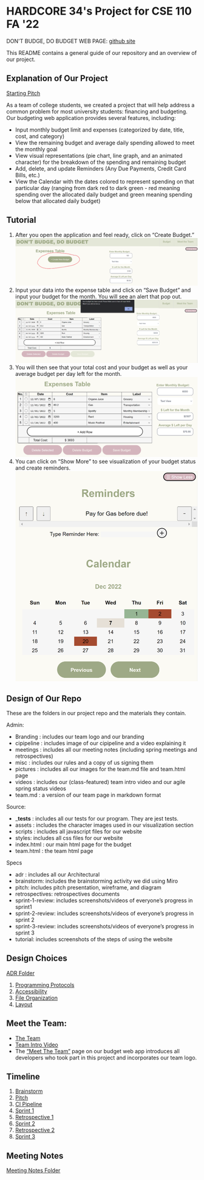# HARDCORE 34's Project for CSE 110 FA '22

DON'T BUDGE, DO BUDGET WEB PAGE: [github site](https://cse110-fa22-group34.github.io/cse110-fa22-group34/source/index.html)

This README contains a general guide of our repository and an overview of our project.

## Explanation of Our Project
[Starting Pitch](https://github.com/cse110-fa22-group34/cse110-fa22-group34/blob/main/specs/pitch/CSE%20110%20Team%2034%20Pitch%20Presentation.pdf)

As a team of college students, we created a project that will help address a common problem for most university students: financing and budgeting. Our budgeting web application provides several features, including:
- Input monthly budget limit and expenses (categorized by date, title, cost, and category)
- View the remaining budget and average daily spending allowed to meet the monthly goal
- View visual representations (pie chart, line graph, and an animated character) for the breakdown of the spending and remaining budget
- Add, delete, and update Reminders (Any Due Payments, Credit Card Bills, etc.)
- View the Calendar with the dates colored to represent spending on that particular day (ranging from dark red to dark green - red meaning spending over the allocated daily budget and green meaning spending below that allocated daily budget)

## Tutorial
1. After you open the application and feel ready, click on “Create Budget.” ![Step 1](./specs/tutorial/Step1.png)
2. Input your data into the expense table and click on “Save Budget” and input your budget for the month. You will see an alert that pop out. ![Step 2](./specs/tutorial/Step2.png)
3. You will then see that your total cost and your budget as well as your average budget per day left for the month. ![Step 3](./specs/tutorial/Step3.png)
4. You can click on “Show More” to see visualization of your budget status and create reminders. ![Step 4](./specs/tutorial/Step4.png)

## Design of Our Repo
These are the folders in our project repo and the materials they contain.

Admin:
- Branding : includes our team logo and our branding
- cipipeline : includes image of our cipipeline and a video explaining it
- meetings : includes all our meeting notes (including spring meetings and retrospectives)
- misc : includes our rules and a copy of us signing them
- pictures : includes all our images for the team.md file and team.html page
- videos : includes our (class-featured) team intro video and our agile spring status videos
- team.md : a version of our team page in markdown format

Source:
- ___tests__ : includes all our tests for our program. They are jest tests.
- assets : includes the character images used in our visualization section
- scripts : includes all javascript files for our website
- styles: includes all css files for our website
- index.html : our main html page for the budget
- team.html : the team html page

Specs
- adr : includes all our Architectural
- brainstorm: includes the brainstorming activity we did using Miro
- pitch: includes pitch presentation, wireframe, and diagram
- retrospectives: retrospectives documents
- sprint-1-review: includes screenshots/videos of everyone’s progress in sprint1
- sprint-2-review: includes screenshots/videos of everyone’s progress in sprint 2
- sprint-3-review: includes screenshots/videos of everyone’s progress in sprint 3
- tutorial: includes screenshots of the steps of using the website

## Design Choices
[ADR Folder](./specs/adr)
1. [Programming Protocols](./specs/adr/110622-ProgrammingProtocols.md)
2. [Accessibility](./specs/adr/111322-AccessibilityDecision.md)
3. [File Organization](./specs/adr/112222-FileOrginization.md)
4. [Layout](./specs/adr/120122-LayoutDecisions.md)

## Meet the Team:
- [The Team](./admin/team.md)
- [Team Intro Video](./admin/videos/teamintro.mp4)
- The [“Meet The Team”](https://cse110-fa22-group34.github.io/cse110-fa22-group34/source/team.html) page on our budget web app introduces all developers who took part in this project and incorporates our team logo.

## Timeline
1. [Brainstorm](./specs/brainstorm)
2. [Pitch](./specs/pitch)
3. [CI Pipeline](./admin/cipipeline)
4. [Sprint 1](./admin/meetings/111322-sprint-1-review.md)
5. [Retrospective 1](./admin/meetings/111322-retrospective.md)
6. [Sprint 2](./admin/meetings/112022-sprint-2-review.md)
7. [Retrospective 2](./admin/meetings/112122-retrospective.md)
8. [Sprint 3](./admin/meetings/120122-sprint-3-review.md)

## Meeting Notes
[Meeting Notes Folder](./admin/meetings)
